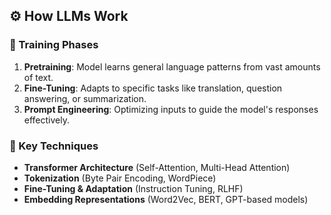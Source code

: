 ## ⚙️ How LLMs Work
### 📖 Training Phases
1. **Pretraining**: Model learns general language patterns from vast amounts of text.
2. **Fine-Tuning**: Adapts to specific tasks like translation, question answering, or summarization.
3. **Prompt Engineering**: Optimizing inputs to guide the model's responses effectively.

### 🔄 Key Techniques
- **Transformer Architecture** (Self-Attention, Multi-Head Attention)
- **Tokenization** (Byte Pair Encoding, WordPiece)
- **Fine-Tuning & Adaptation** (Instruction Tuning, RLHF)
- **Embedding Representations** (Word2Vec, BERT, GPT-based models)
